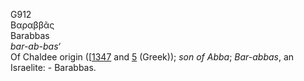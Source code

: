 <body>
  <p>G912<br>  Βαραββᾶς  <br> Barabbas  <br><i>bar-ab-bas‘ </i><br>Of Chaldee origin ([<a href="h1347.htm">1347</a>  and <a href="g0005.htm">5</a> (Greek)); <i>son</i> <i>of</i> <i>Abba</i>; <i>Bar-abbas</i>, an Israelite: - Barabbas.<br></p>
 </body>